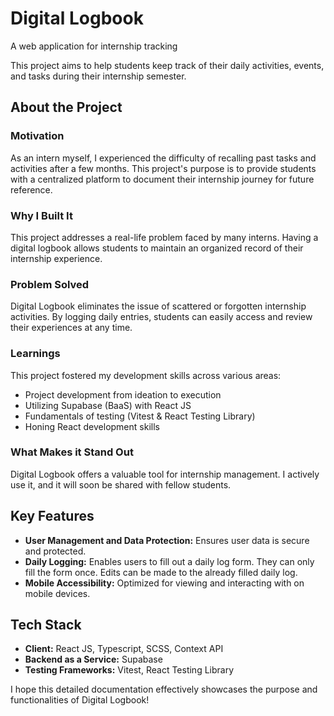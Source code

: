 # Digital Logbook
A web application for internship tracking

This project aims to help students keep track of their daily activities, events, and tasks during their internship semester.

## About the Project

### Motivation
As an intern myself, I experienced the difficulty of recalling past tasks and activities after a few months. This project's purpose is to provide students with a centralized platform to document their internship journey for future reference.

### Why I Built It
This project addresses a real-life problem faced by many interns. Having a digital logbook allows students to maintain an organized record of their internship experience.

### Problem Solved
Digital Logbook eliminates the issue of scattered or forgotten internship activities. By logging daily entries, students can easily access and review their experiences at any time.

### Learnings
This project fostered my development skills across various areas:

- Project development from ideation to execution
- Utilizing Supabase (BaaS) with React JS
- Fundamentals of testing (Vitest & React Testing Library)
- Honing React development skills

### What Makes it Stand Out
Digital Logbook offers a valuable tool for internship management. I actively use it, and it will soon be shared with fellow students.

## Key Features
- **User Management and Data Protection:** Ensures user data is secure and protected.
- **Daily Logging:** Enables users to fill out a daily log form. They can only fill the form once. Edits can be made to the already filled daily log.
- **Mobile Accessibility:** Optimized for viewing and interacting with on mobile devices.

## Tech Stack
- **Client:** React JS, Typescript, SCSS, Context API
- **Backend as a Service:** Supabase
- **Testing Frameworks:** Vitest, React Testing Library
 

I hope this detailed documentation effectively showcases the purpose and functionalities of Digital Logbook!

